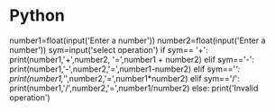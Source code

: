 # Python
number1=float(input('Enter a number'))
number2=float(input('Enter a number'))
sym=input('select operation')
if sym== '+':
    print(number1,'+',number2, '=',number1 + number2)
elif sym=='-':
    print(number1,'-',number2,'=',number1-number2)
elif sym=='*':
    print(number1,'*',number2,'=',number1*number2)
elif sym=='/':
    print(number1,'/',number2,'=',number1/number2)
else:
    print('Invalid operation')
